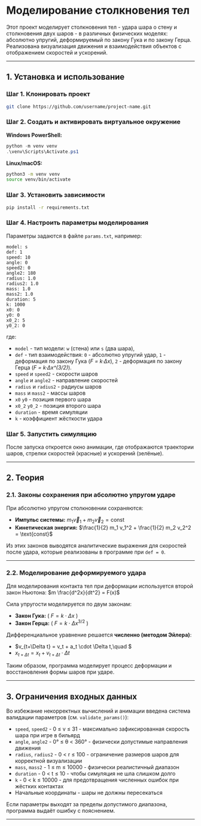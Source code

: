 # Моделирование столкновения тел

Этот проект моделирует столкновения тел - удара шара о стену и столкновения двух шаров - в различных физических моделях: абсолютно упругий, деформируемый по закону Гука и по закону Герца.
Реализована визуализация движения и взаимодействия объектов с отображением скоростей и ускорений.

---

## 1. Установка и использование

### Шаг 1. Клонировать проект

```bash
git clone https://github.com/username/project-name.git
```

### Шаг 2. Создать и активировать виртуальное окружение

**Windows PowerShell:**

```powershell
python -m venv venv
.\venv\Scripts\Activate.ps1
```

**Linux/macOS:**

```bash
python3 -m venv venv
source venv/bin/activate
```

### Шаг 3. Установить зависимости

```bash
pip install -r requirements.txt
```

### Шаг 4. Настроить параметры моделирования

Параметры задаются в файле `params.txt`, например:

```
model: s
def: 1
speed: 10
angle: 0
speed2: 0
angle2: 180
radius: 1.0
radius2: 1.0
mass: 1.0
mass2: 1.0
duration: 5
k: 1000
x0: 0
y0: 0
x0_2: 5
y0_2: 0
```

где:

* `model` - тип модели: `w` (стена) или `s` (два шара),
* `def` - тип взаимодействия:
  `0` - абсолютно упругий удар,
  `1` - деформация по закону Гука (*F = k·Δx*),
  `2` - деформация по закону Герца (*F = k·Δx^(3/2)*).
* `speed` и `speed2` - скорости шаров 
* `angle` и `angle2` - направление скоростей
* `radius` и `radius2` - радиусы шаров
* `mass` и `mass2` - массы шаров
* `x0` `y0` - позиция первого шара
* `x0_2` `y0_2` - позиция второго шара
* `duration` - время симуляции
* `k` - коэффициент жёсткости удара

### Шаг 5. Запустить симуляцию

После запуска откроется окно анимации, где отображаются траектории шаров, стрелки скоростей (красные) и ускорений (зелёные).

---

## 2. Теория

### 2.1. Законы сохранения при абсолютно упругом ударе

При абсолютно упругом столкновении сохраняются:

* **Импульс системы:**
  $m_1 \vec{v}_1 + m_2 \vec{v}_2 = \text{const}$
* **Кинетическая энергия:**
  $\frac{1}{2} m_1 v_1^2 + \frac{1}{2} m_2 v_2^2 = \text{const}$

Из этих законов выводятся аналитические выражения для скоростей после удара, которые реализованы в программе при `def = 0`.

---

### 2.2. Моделирование деформируемого удара

Для моделирования контакта тел при деформации используется второй закон Ньютона:
$m \frac{d^2x}{dt^2} = F(x)$

Сила упругости моделируется по двум законам:

* **Закон Гука:** ( $F = k \cdot \Delta x$ )
* **Закон Герца:** ( $F = k \cdot \Delta x^{3/2}$ )

Дифференциальное уравнение решается **численно (методом Эйлера)**:
* $v_{t+\Delta t} = v_t + a_t \cdot \Delta t,\quad $
* $x_{t+\Delta t} = x_t + v_{t+\Delta t} \cdot \Delta t$

Таким образом, программа моделирует процесс деформации и восстановления формы шаров при ударе.

---

## 3. Ограничения входных данных

Во избежание некорректных вычислений и анимации введена система валидации параметров (см. `validate_params()`):

* `speed`, `speed2` - 0 ≤ v ≤ 31 - максимально зафиксированная скорость шара при игре в бильярд
* `angle`, `angle2` - 0° ≤ θ < 360° - физически допустимые направления движения
* `radius`, `radius2` - 0 < r ≤ 100 - ограничение размеров шаров для корректной визуализации
* `mass`, `mass2` - 1 ≤ m ≤ 10000 - физически реалистичный диапазон
* `duration` - 0 < t ≤ 10 - чтобы симуляция не шла слишком долго
* `k` - 0 < k ≤ 10000 - для предотвращения численных ошибок при жёстких контактах
* Начальные координаты - шары не должны пересекаться

Если параметры выходят за пределы допустимого диапазона, программа выдаёт ошибку с пояснением.

---
